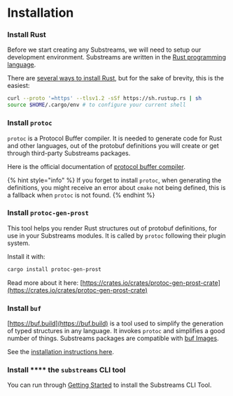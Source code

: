 # Installation

### Install Rust

Before we start creating any Substreams, we will need to setup our development environment. Substreams are written in the [Rust programming language](https://www.rust-lang.org/).

There are [several ways to install Rust](https://www.rust-lang.org/tools/install), but for the sake of brevity, this is the easiest:

```bash
curl --proto '=https' --tlsv1.2 -sSf https://sh.rustup.rs | sh
source $HOME/.cargo/env # to configure your current shell
```

### Install `protoc`

`protoc` is a Protocol Buffer compiler. It is needed to generate code for Rust and other languages, out of the protobuf definitions you will create or get through third-party Substreams packages.

Here is the official documentation of [protocol buffer compiler](https://grpc.io/docs/protoc-installation/).

{% hint style="info" %}
If you forget to install `protoc`, when generating the definitions, you might receive an error about `cmake` not being defined, this is a fallback when `protoc` is not found.
{% endhint %}

### Install `protoc-gen-prost`

This tool helps you render Rust structures out of protobuf definitions, for use in your Substreams modules. It is called by `protoc` following their plugin system.

Install it with:

```bash
cargo install protoc-gen-prost
```

Read more about it here: [https://crates.io/crates/protoc-gen-prost-crate](https://crates.io/crates/protoc-gen-prost-crate)

### Install `buf`

[https://buf.build](https://buf.build) is a tool used to simplify the generation of typed structures in any language. It invokes `protoc` and simplifies a good number of things. Substreams packages are compatible with [buf Images](https://docs.buf.build/reference/images).

See the [installation instructions here](https://docs.buf.build/installation).

### Install **** the `substreams` CLI tool

You can run through [Getting Started](../#getting-started) to install the Substreams CLI Tool.
